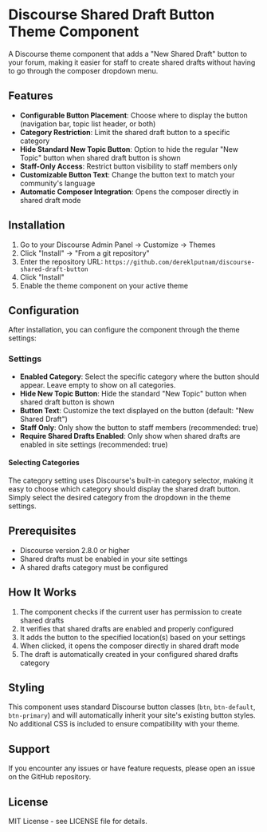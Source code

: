 # Discourse Shared Draft Button Theme Component

A Discourse theme component that adds a "New Shared Draft" button to your forum, making it easier for staff to create shared drafts without having to go through the composer dropdown menu.

## Features

- **Configurable Button Placement**: Choose where to display the button (navigation bar, topic list header, or both)
- **Category Restriction**: Limit the shared draft button to a specific category
- **Hide Standard New Topic Button**: Option to hide the regular "New Topic" button when shared draft button is shown
- **Staff-Only Access**: Restrict button visibility to staff members only
- **Customizable Button Text**: Change the button text to match your community's language
- **Automatic Composer Integration**: Opens the composer directly in shared draft mode

## Installation

1. Go to your Discourse Admin Panel → Customize → Themes
2. Click "Install" → "From a git repository"
3. Enter the repository URL: `https://github.com/dereklputnam/discourse-shared-draft-button`
4. Click "Install"
5. Enable the theme component on your active theme

## Configuration

After installation, you can configure the component through the theme settings:

### Settings

- **Enabled Category**: Select the specific category where the button should appear. Leave empty to show on all categories.
- **Hide New Topic Button**: Hide the standard "New Topic" button when shared draft button is shown
- **Button Text**: Customize the text displayed on the button (default: "New Shared Draft")
- **Staff Only**: Only show the button to staff members (recommended: true)
- **Require Shared Drafts Enabled**: Only show when shared drafts are enabled in site settings (recommended: true)

#### Selecting Categories

The category setting uses Discourse's built-in category selector, making it easy to choose which category should display the shared draft button. Simply select the desired category from the dropdown in the theme settings.

## Prerequisites

- Discourse version 2.8.0 or higher
- Shared drafts must be enabled in your site settings
- A shared drafts category must be configured

## How It Works

1. The component checks if the current user has permission to create shared drafts
2. It verifies that shared drafts are enabled and properly configured
3. It adds the button to the specified location(s) based on your settings
4. When clicked, it opens the composer directly in shared draft mode
5. The draft is automatically created in your configured shared drafts category

## Styling

This component uses standard Discourse button classes (`btn`, `btn-default`, `btn-primary`) and will automatically inherit your site's existing button styles. No additional CSS is included to ensure compatibility with your theme.

## Support

If you encounter any issues or have feature requests, please open an issue on the GitHub repository.

## License

MIT License - see LICENSE file for details.